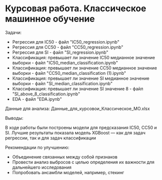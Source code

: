 # Курсовая работа. Классическое машинное обучение
Задачи:
- Регрессия для IC50 - файл "IC50_regression.ipynb"
- Регрессия для CC50 - файл "CC50_regression.ipynb"
- Регрессия для SI - файл "SI_regression.ipynb"
- Классификация: превышает ли значение IC50 медианное значение выборки - файл "IC50_median_classification.ipynb"
- Классификация: превышает ли значение CC50 медианное значение выборки - файл "CC50_median_classification (1).ipynb"
- Классификация: превышает ли значение SI медианное значение выборки - файл "SI_median_classification.ipynb"
- Классификация: превышает ли значение SI значение 8 - файл "SI_above_8_classification.ipynb"
- EDA - файл "EDA.ipynb"

Данные для анализа: Данные_для_курсовои_Классическое_МО.xlsx


Выводы:

В ходе работы были построены модели для предсказания IC50, CC50 и SI. 
Лучшие результаты показала модель XGBoost — как для задач регрессии, так 
и для задач классификации 

Рекомендации по улучшению: 
- Объединение связанных между собой признаков 
- Провести анализ выбросов с целью определения их важности для 
дальнейшего исследования 
- Попробовать ансамбли моделей, например, стекинг 
